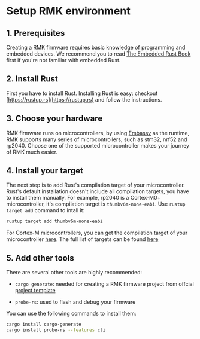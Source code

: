 # Setup RMK environment

## 1. Prerequisites

Creating a RMK firmware requires basic knowledge of programming and embedded devices. We recommend you to read [The Embedded Rust Book](https://docs.rust-embedded.org/book/) first if you're not familiar with embedded Rust.

## 2. Install Rust

First you have to install Rust. Installing Rust is easy: checkout [https://rustup.rs](https://rustup.rs) and follow the instructions.

## 3. Choose your hardware

RMK firmware runs on microcontrollers, by using [Embassy](https://github.com/embassy-rs/embassy) as the runtime, RMK supports many series of microcontrollers, such as stm32, nrf52 and rp2040. Choose one of the supported microcontroller makes your journey of RMK much easier. 

## 4. Install your target

The next step is to add Rust's compilation target of your microcontroller. Rust's default installation doesn't include all compilation targets, you have to install them manually. For example, rp2040 is a Cortex-M0+ microcontroller, it's compilation target is `thumbv6m-none-eabi`. Use `rustup target add` command to intall it:

```bash
rustup target add thumbv6m-none-eabi
```

For Cortex-M microcontrollers, you can get the compilation target of your microcontroller [here](https://docs.rust-embedded.org/book/intro/install.html). The full list of targets can be found [here](https://doc.rust-lang.org/nightly/rustc/platform-support.html)

## 5. Add other tools

There are several other tools are highly recommended:

- `cargo generate`: needed for creating a RMK firmware project from offcial [project template](https://github.com/HaoboGu/rmk-template)

- `probe-rs`: used to flash and debug your firmware

You can use the following commands to install them:

```bash
cargo install cargo-generate
cargo install probe-rs --features cli
```

